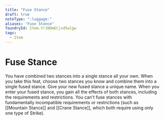 ```yaml
---
title: "Fuse Stance"
draft: true
noteType: ":luggage:"
aliases: "Fuse Stance"
foundryId: Item.Yr1NOmECjvd5wlgw
tags:
  - Item
---
```


# Fuse Stance

You have combined two stances into a single stance all your own. When you take this feat, choose two stances you know and combine them into a single fused stance. Give your new fused stance a unique name. When you enter your fused stance, you gain all the effects of both stances, including the requirements and restrictions. You can't fuse stances with fundamentally incompatible requirements or restrictions (such as [[Mountain Stance]] and [[Crane Stance]], which both require using only one type of Strike).
